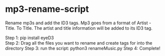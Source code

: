 # mp3-rename-script
Rename mp3s and add the ID3 tags.
Mp3 goes from a format of Artist - Title. To Title. The artist and title information will be added to its ID3 tag.

Step 1: pip install eyeD3  
Step 2: Drag all the files you want to rename and create tags for into the directory
Step 3: run the script: python3 renameMusic.py
Step 4: Complete!
